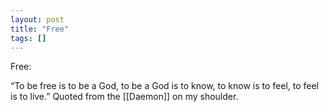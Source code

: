 ```yaml
---
layout: post
title: "Free"
tags: []
---
```


Free:

“To be free is to be a God,
to be a God is to know,
to know is to feel,
to feel is to live.” 
Quoted from the [[Daemon]] on my shoulder.
